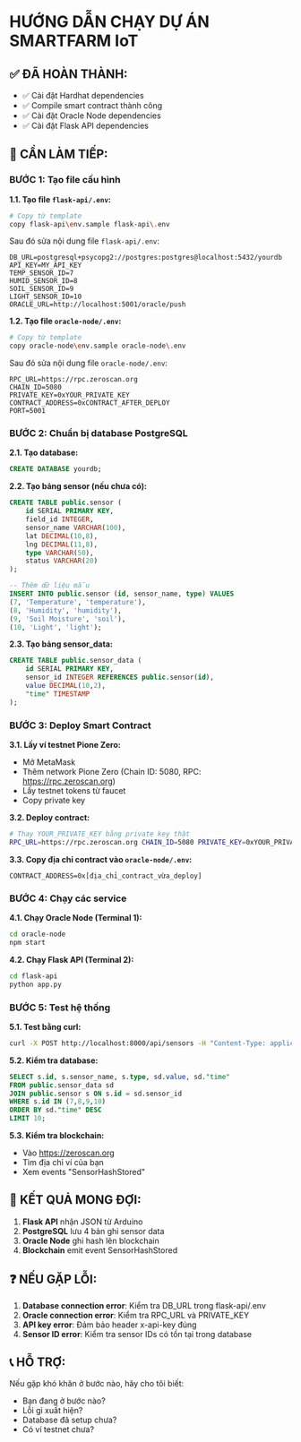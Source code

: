 # HƯỚNG DẪN CHẠY DỰ ÁN SMARTFARM IoT

## ✅ ĐÃ HOÀN THÀNH:
- ✅ Cài đặt Hardhat dependencies
- ✅ Compile smart contract thành công  
- ✅ Cài đặt Oracle Node dependencies
- ✅ Cài đặt Flask API dependencies

## 🔧 CẦN LÀM TIẾP:

### BƯỚC 1: Tạo file cấu hình

**1.1. Tạo file `flask-api/.env`:**
```bash
# Copy từ template
copy flask-api\env.sample flask-api\.env
```

Sau đó sửa nội dung file `flask-api/.env`:
```
DB_URL=postgresql+psycopg2://postgres:postgres@localhost:5432/yourdb
API_KEY=MY_API_KEY
TEMP_SENSOR_ID=7
HUMID_SENSOR_ID=8
SOIL_SENSOR_ID=9
LIGHT_SENSOR_ID=10
ORACLE_URL=http://localhost:5001/oracle/push
```

**1.2. Tạo file `oracle-node/.env`:**
```bash
# Copy từ template  
copy oracle-node\env.sample oracle-node\.env
```

Sau đó sửa nội dung file `oracle-node/.env`:
```
RPC_URL=https://rpc.zeroscan.org
CHAIN_ID=5080
PRIVATE_KEY=0xYOUR_PRIVATE_KEY
CONTRACT_ADDRESS=0xCONTRACT_AFTER_DEPLOY
PORT=5001
```

### BƯỚC 2: Chuẩn bị database PostgreSQL

**2.1. Tạo database:**
```sql
CREATE DATABASE yourdb;
```

**2.2. Tạo bảng sensor (nếu chưa có):**
```sql
CREATE TABLE public.sensor (
    id SERIAL PRIMARY KEY,
    field_id INTEGER,
    sensor_name VARCHAR(100),
    lat DECIMAL(10,8),
    lng DECIMAL(11,8),
    type VARCHAR(50),
    status VARCHAR(20)
);

-- Thêm dữ liệu mẫu
INSERT INTO public.sensor (id, sensor_name, type) VALUES 
(7, 'Temperature', 'temperature'),
(8, 'Humidity', 'humidity'), 
(9, 'Soil Moisture', 'soil'),
(10, 'Light', 'light');
```

**2.3. Tạo bảng sensor_data:**
```sql
CREATE TABLE public.sensor_data (
    id SERIAL PRIMARY KEY,
    sensor_id INTEGER REFERENCES public.sensor(id),
    value DECIMAL(10,2),
    "time" TIMESTAMP
);
```

### BƯỚC 3: Deploy Smart Contract

**3.1. Lấy ví testnet Pione Zero:**
- Mở MetaMask
- Thêm network Pione Zero (Chain ID: 5080, RPC: https://rpc.zeroscan.org)
- Lấy testnet tokens từ faucet
- Copy private key

**3.2. Deploy contract:**
```bash
# Thay YOUR_PRIVATE_KEY bằng private key thật
RPC_URL=https://rpc.zeroscan.org CHAIN_ID=5080 PRIVATE_KEY=0xYOUR_PRIVATE_KEY npx hardhat run scripts/deploy.js --network pzo
```

**3.3. Copy địa chỉ contract vào `oracle-node/.env`:**
```
CONTRACT_ADDRESS=0x[địa_chỉ_contract_vừa_deploy]
```

### BƯỚC 4: Chạy các service

**4.1. Chạy Oracle Node (Terminal 1):**
```bash
cd oracle-node
npm start
```

**4.2. Chạy Flask API (Terminal 2):**
```bash
cd flask-api
python app.py
```

### BƯỚC 5: Test hệ thống

**5.1. Test bằng curl:**
```bash
curl -X POST http://localhost:8000/api/sensors -H "Content-Type: application/json" -H "x-api-key: MY_API_KEY" -d "{\"sensorId\":1,\"time\":1730000000,\"temperature\":26.8,\"humidity\":60.5,\"soil_pct\":42,\"light\":55}"
```

**5.2. Kiểm tra database:**
```sql
SELECT s.id, s.sensor_name, s.type, sd.value, sd."time"
FROM public.sensor_data sd
JOIN public.sensor s ON s.id = sd.sensor_id
WHERE s.id IN (7,8,9,10)
ORDER BY sd."time" DESC
LIMIT 10;
```

**5.3. Kiểm tra blockchain:**
- Vào https://zeroscan.org
- Tìm địa chỉ ví của bạn
- Xem events "SensorHashStored"

## 🎯 KẾT QUẢ MONG ĐỢI:

1. **Flask API** nhận JSON từ Arduino
2. **PostgreSQL** lưu 4 bản ghi sensor data  
3. **Oracle Node** ghi hash lên blockchain
4. **Blockchain** emit event SensorHashStored

## ❓ NẾU GẶP LỖI:

1. **Database connection error**: Kiểm tra DB_URL trong flask-api/.env
2. **Oracle connection error**: Kiểm tra RPC_URL và PRIVATE_KEY
3. **API key error**: Đảm bảo header x-api-key đúng
4. **Sensor ID error**: Kiểm tra sensor IDs có tồn tại trong database

## 📞 HỖ TRỢ:

Nếu gặp khó khăn ở bước nào, hãy cho tôi biết:
- Bạn đang ở bước nào?
- Lỗi gì xuất hiện?
- Database đã setup chưa?
- Có ví testnet chưa?


